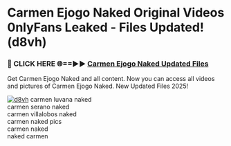 # Carmen Ejogo Naked Original Videos 0nlyFans Leaked - Files Updated! (d8vh)

<h3>🔴 CLICK HERE 🌐==►► <a href="https://tinyurl.com/yckcrads" rel="nofollow">Carmen Ejogo Naked Updated Files</a></h3>

Get Carmen Ejogo Naked and all content. Now you can access all videos and pictures of Carmen Ejogo Naked. New Updated Files 2025!

[![d8vh](https://i.imgur.com/hpKpOFt.gif)](https://tinyurl.com/yckcrads)
carmen luvana naked<br>
carmen serano naked<br>
carmen villalobos naked<br>
carmen naked pics<br>
carmen naked<br>
naked carmen